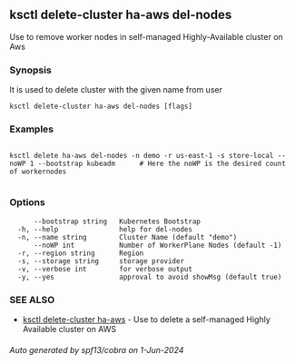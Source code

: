 ## ksctl delete-cluster ha-aws del-nodes

Use to remove worker nodes in self-managed Highly-Available cluster on Aws

### Synopsis

It is used to delete cluster with the given name from user

```
ksctl delete-cluster ha-aws del-nodes [flags]
```

### Examples

```

ksctl delete ha-aws del-nodes -n demo -r us-east-1 -s store-local --noWP 1 --bootstrap kubeadm      # Here the noWP is the desired count of workernodes
	
```

### Options

```
      --bootstrap string   Kubernetes Bootstrap
  -h, --help               help for del-nodes
  -n, --name string        Cluster Name (default "demo")
      --noWP int           Number of WorkerPlane Nodes (default -1)
  -r, --region string      Region
  -s, --storage string     storage provider
  -v, --verbose int        for verbose output
  -y, --yes                approval to avoid showMsg (default true)
```

### SEE ALSO

* [ksctl delete-cluster ha-aws](ksctl_delete-cluster_ha-aws.md)	 - Use to delete a self-managed Highly Available cluster on AWS

###### Auto generated by spf13/cobra on 1-Jun-2024
